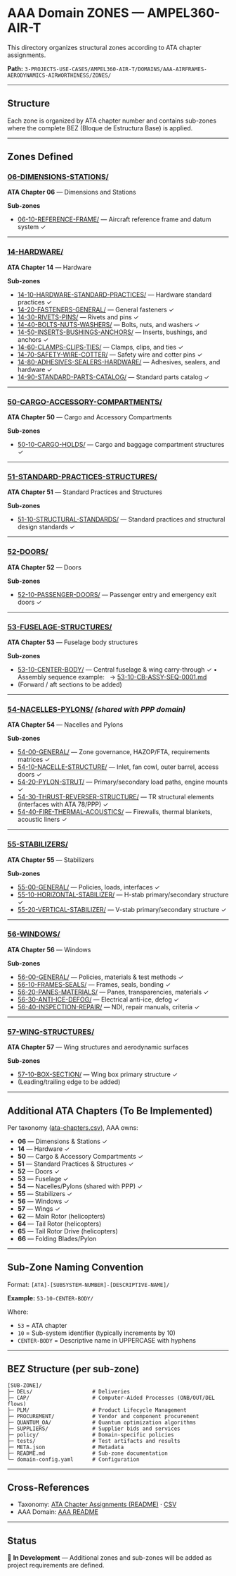 # AAA Domain ZONES — AMPEL360-AIR-T

This directory organizes structural zones according to ATA chapter assignments.

**Path:** `3-PROJECTS-USE-CASES/AMPEL360-AIR-T/DOMAINS/AAA-AIRFRAMES-AERODYNAMICS-AIRWORTHINESS/ZONES/`

---

## Structure

Each zone is organized by ATA chapter number and contains sub-zones where the complete BEZ (Bloque de Estructura Base) is applied.

---

## Zones Defined

### [06-DIMENSIONS-STATIONS/](./06-DIMENSIONS-STATIONS/)

**ATA Chapter 06** — Dimensions and Stations

**Sub-zones**

* [06-10-REFERENCE-FRAME/](./06-DIMENSIONS-STATIONS/06-10-REFERENCE-FRAME/) — Aircraft reference frame and datum system ✓

---

### [14-HARDWARE/](./14-HARDWARE/)

**ATA Chapter 14** — Hardware

**Sub-zones**

* [14-10-HARDWARE-STANDARD-PRACTICES/](./14-HARDWARE/14-10-HARDWARE-STANDARD-PRACTICES/) — Hardware standard practices ✓
* [14-20-FASTENERS-GENERAL/](./14-HARDWARE/14-20-FASTENERS-GENERAL/) — General fasteners ✓
* [14-30-RIVETS-PINS/](./14-HARDWARE/14-30-RIVETS-PINS/) — Rivets and pins ✓
* [14-40-BOLTS-NUTS-WASHERS/](./14-HARDWARE/14-40-BOLTS-NUTS-WASHERS/) — Bolts, nuts, and washers ✓
* [14-50-INSERTS-BUSHINGS-ANCHORS/](./14-HARDWARE/14-50-INSERTS-BUSHINGS-ANCHORS/) — Inserts, bushings, and anchors ✓
* [14-60-CLAMPS-CLIPS-TIES/](./14-HARDWARE/14-60-CLAMPS-CLIPS-TIES/) — Clamps, clips, and ties ✓
* [14-70-SAFETY-WIRE-COTTER/](./14-HARDWARE/14-70-SAFETY-WIRE-COTTER/) — Safety wire and cotter pins ✓
* [14-80-ADHESIVES-SEALERS-HARDWARE/](./14-HARDWARE/14-80-ADHESIVES-SEALERS-HARDWARE/) — Adhesives, sealers, and hardware ✓
* [14-90-STANDARD-PARTS-CATALOG/](./14-HARDWARE/14-90-STANDARD-PARTS-CATALOG/) — Standard parts catalog ✓

---

### [50-CARGO-ACCESSORY-COMPARTMENTS/](./50-CARGO-ACCESSORY-COMPARTMENTS/)

**ATA Chapter 50** — Cargo and Accessory Compartments

**Sub-zones**

* [50-10-CARGO-HOLDS/](./50-CARGO-ACCESSORY-COMPARTMENTS/50-10-CARGO-HOLDS/) — Cargo and baggage compartment structures ✓

---

### [51-STANDARD-PRACTICES-STRUCTURES/](./51-STANDARD-PRACTICES-STRUCTURES/)

**ATA Chapter 51** — Standard Practices and Structures

**Sub-zones**

* [51-10-STRUCTURAL-STANDARDS/](./51-STANDARD-PRACTICES-STRUCTURES/51-10-STRUCTURAL-STANDARDS/) — Standard practices and structural design standards ✓

---

### [52-DOORS/](./52-DOORS/)

**ATA Chapter 52** — Doors

**Sub-zones**

* [52-10-PASSENGER-DOORS/](./52-DOORS/52-10-PASSENGER-DOORS/) — Passenger entry and emergency exit doors ✓

---

### [53-FUSELAGE-STRUCTURES/](./53-FUSELAGE-STRUCTURES/)

**ATA Chapter 53** — Fuselage body structures

**Sub-zones**

* [53-10-CENTER-BODY/](./53-FUSELAGE-STRUCTURES/53-10-CENTER-BODY/) — Central fuselage & wing carry-through ✓
  • Assembly sequence example:
    → [53-10-CB-ASSY-SEQ-0001.md](./53-FUSELAGE-STRUCTURES/53-10-CENTER-BODY/PLM/CAD/ASSY/assembly-sequences/53-10-CB-ASSY-SEQ-0001.md)
* (Forward / aft sections to be added)

---

### [54-NACELLES-PYLONS/](./54-NACELLES-PYLONS/)  *(shared with PPP domain)*

**ATA Chapter 54** — Nacelles and Pylons

**Sub-zones**

* [54-00-GENERAL/](./54-NACELLES-PYLONS/54-00-GENERAL/) — Zone governance, HAZOP/FTA, requirements matrices ✓
* [54-10-NACELLE-STRUCTURE/](./54-NACELLES-PYLONS/54-10-NACELLE-STRUCTURE/) — Inlet, fan cowl, outer barrel, access doors ✓
* [54-20-PYLON-STRUT/](./54-NACELLES-PYLONS/54-20-PYLON-STRUT/) — Primary/secondary load paths, engine mounts ✓
* [54-30-THRUST-REVERSER-STRUCTURE/](./54-NACELLES-PYLONS/54-30-THRUST-REVERSER-STRUCTURE/) — TR structural elements (interfaces with ATA 78/PPP) ✓
* [54-40-FIRE-THERMAL-ACOUSTICS/](./54-NACELLES-PYLONS/54-40-FIRE-THERMAL-ACOUSTICS/) — Firewalls, thermal blankets, acoustic liners ✓

---

### [55-STABILIZERS/](./55-STABILIZERS/)

**ATA Chapter 55** — Stabilizers

**Sub-zones**

* [55-00-GENERAL/](./55-STABILIZERS/55-00-GENERAL/) — Policies, loads, interfaces ✓
* [55-10-HORIZONTAL-STABILIZER/](./55-STABILIZERS/55-10-HORIZONTAL-STABILIZER/) — H-stab primary/secondary structure ✓
* [55-20-VERTICAL-STABILIZER/](./55-STABILIZERS/55-20-VERTICAL-STABILIZER/) — V-stab primary/secondary structure ✓

---

### [56-WINDOWS/](./56-WINDOWS/)

**ATA Chapter 56** — Windows

**Sub-zones**

* [56-00-GENERAL/](./56-WINDOWS/56-00-GENERAL/) — Policies, materials & test methods ✓
* [56-10-FRAMES-SEALS/](./56-WINDOWS/56-10-FRAMES-SEALS/) — Frames, seals, bonding ✓
* [56-20-PANES-MATERIALS/](./56-WINDOWS/56-20-PANES-MATERIALS/) — Panes, transparencies, materials ✓
* [56-30-ANTI-ICE-DEFOG/](./56-WINDOWS/56-30-ANTI-ICE-DEFOG/) — Electrical anti-ice, defog ✓
* [56-40-INSPECTION-REPAIR/](./56-WINDOWS/56-40-INSPECTION-REPAIR/) — NDI, repair manuals, criteria ✓

---

### [57-WING-STRUCTURES/](./57-WING-STRUCTURES/)

**ATA Chapter 57** — Wing structures and aerodynamic surfaces

**Sub-zones**

* [57-10-BOX-SECTION/](./57-WING-STRUCTURES/57-10-BOX-SECTION/) — Wing box primary structure ✓
* (Leading/trailing edge to be added)

---

## Additional ATA Chapters (To Be Implemented)

Per taxonomy ([ata-chapters.csv](../../../../1-DIMENSIONS/CANONICAL-TAXONOMY/ata-chapters.csv)), AAA owns:

* **06** — Dimensions & Stations ✓
* **14** — Hardware ✓
* **50** — Cargo & Accessory Compartments ✓
* **51** — Standard Practices & Structures ✓
* **52** — Doors ✓
* **53** — Fuselage ✓
* **54** — Nacelles/Pylons (shared with PPP) ✓
* **55** — Stabilizers ✓
* **56** — Windows ✓
* **57** — Wings ✓
* **62** — Main Rotor (helicopters)
* **64** — Tail Rotor (helicopters)
* **65** — Tail Rotor Drive (helicopters)
* **66** — Folding Blades/Pylon

---

## Sub-Zone Naming Convention

Format: `[ATA]-[SUBSYSTEM-NUMBER]-[DESCRIPTIVE-NAME]/`

**Example:** `53-10-CENTER-BODY/`

Where:

* `53` = ATA chapter
* `10` = Sub-system identifier (typically increments by 10)
* `CENTER-BODY` = Descriptive name in UPPERCASE with hyphens

---

## BEZ Structure (per sub-zone)

```
[SUB-ZONE]/
├─ DELs/                   # Deliveries
├─ CAP/                    # Computer-Aided Processes (ONB/OUT/DEL flows)
├─ PLM/                    # Product Lifecycle Management
├─ PROCUREMENT/            # Vendor and component procurement
├─ QUANTUM_OA/             # Quantum optimization algorithms
├─ SUPPLIERS/              # Supplier bids and services
├─ policy/                 # Domain-specific policies
├─ tests/                  # Test artifacts and results
├─ META.json               # Metadata
├─ README.md               # Sub-zone documentation
└─ domain-config.yaml      # Configuration
```

---

## Cross-References

* Taxonomy: [ATA Chapter Assignments (README)](../../../../1-DIMENSIONS/CANONICAL-TAXONOMY/ata-chapters.README.md) · [CSV](../../../../1-DIMENSIONS/CANONICAL-TAXONOMY/ata-chapters.csv)
* AAA Domain: [AAA README](../README.md)

---

## Status

🚧 **In Development** — Additional zones and sub-zones will be added as project requirements are defined.
